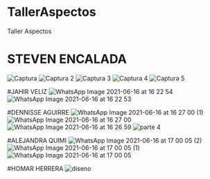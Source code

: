 # TallerAspectos
Taller Aspectos
# STEVEN ENCALADA 
![Captura](https://user-images.githubusercontent.com/76632790/122295638-14532200-cebf-11eb-9f8c-db604e47ad11.PNG)
![Captura 2](https://user-images.githubusercontent.com/76632790/122295699-2634c500-cebf-11eb-8ac8-ae906d1a2877.PNG)
![Captura 3](https://user-images.githubusercontent.com/76632790/122295713-2a60e280-cebf-11eb-9ab5-60261aa54e46.PNG)
![Captura 4](https://user-images.githubusercontent.com/76632790/122295723-2df46980-cebf-11eb-9719-5e922731f134.PNG)
![Captura 5](https://user-images.githubusercontent.com/76632790/122295735-30ef5a00-cebf-11eb-8db6-511a21af15e2.PNG)

#JAHIR VELIZ
![WhatsApp Image 2021-06-16 at 16 22 54](https://user-images.githubusercontent.com/76632790/122295837-511f1900-cebf-11eb-932f-3594d47961d8.jpeg)
![WhatsApp Image 2021-06-16 at 16 22 53](https://user-images.githubusercontent.com/76632790/122295854-554b3680-cebf-11eb-912c-22770f3fc599.jpeg)

#DENNISSE AGUIRRE
![WhatsApp Image 2021-06-16 at 16 27 00 (1)](https://user-images.githubusercontent.com/76632790/122296217-c5f25300-cebf-11eb-90ea-8b415047038c.jpeg)
![WhatsApp Image 2021-06-16 at 16 27 00](https://user-images.githubusercontent.com/76632790/122296231-ca1e7080-cebf-11eb-9a58-9d71580a5362.jpeg)
![WhatsApp Image 2021-06-16 at 16 26 59](https://user-images.githubusercontent.com/76632790/122296243-cd196100-cebf-11eb-81ee-e813d63bda1f.jpeg)
![parte 4](https://user-images.githubusercontent.com/85047464/122300419-e7a20900-cec4-11eb-9168-14e9b64e77a7.jpg)


#ALEJANDRA QUIMI
![WhatsApp Image 2021-06-16 at 17 00 05 (2)](https://user-images.githubusercontent.com/76632790/122300058-6ba7c100-cec4-11eb-8833-bd123fb59281.jpeg)
![WhatsApp Image 2021-06-16 at 17 00 05 (1)](https://user-images.githubusercontent.com/76632790/122300067-6fd3de80-cec4-11eb-8cf9-399b7a127639.jpeg)
![WhatsApp Image 2021-06-16 at 17 00 05](https://user-images.githubusercontent.com/76632790/122300079-72cecf00-cec4-11eb-9f2f-0c375cf0c441.jpeg)

#HOMAR HERRERA
![diseno](https://user-images.githubusercontent.com/29640147/122325677-a3c4f900-cef0-11eb-8388-ceb051622852.png)
